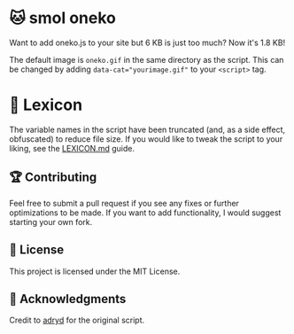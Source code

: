 # 🐱 smol oneko

Want to add oneko.js to your site but 6 KB is just too much? Now it's 1.8 KB!

The default image is `oneko.gif` in the same directory as the script. This can be changed by adding `data-cat="yourimage.gif"` to your `<script>` tag.

# 📖 Lexicon

The variable names in the script have been truncated (and, as a side effect, obfuscated) to reduce file size. If you would like to tweak the script to your liking, see the [LEXICON.md]() guide.

## 🏆 Contributing

Feel free to submit a pull request if you see any fixes or further optimizations to be made. If you want to add functionality, I would suggest starting your own fork.

## 📜 License

This project is licensed under the MIT License.

## 🤝 Acknowledgments

Credit to [adryd](https://github.com/adryd325/oneko.js) for the original script.
